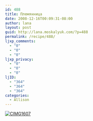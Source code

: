 ```yaml
---
id: 488
title: Племянница
date: 2008-12-16T00:09:31-08:00
author: lana
layout: post
guid: http://lana.moskalyuk.com/?p=488
permalink: /recipe/488/
ljxp_comments:
  - "0"
  - "0"
  - "0"
ljxp_privacy:
  - "0"
  - "0"
  - "0"
ljID:
  - "364"
  - "364"
  - "364"
categories:
  - Allison
---
```

<a class="flickr-image" title="CIMG1607" rel="flickr-mgr" href="http://www.flickr.com/photos/67405678@N00/3112747502/"><img class="flickr-large" longdesc="http://farm4.static.flickr.com/3204/3112747502_26479b4b39_o.jpg" src="http://farm4.static.flickr.com/3204/3112747502_ec61bf55fa.jpg" alt="CIMG1607" /></a>